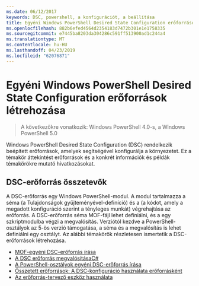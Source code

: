 ```yaml
---
ms.date: 06/12/2017
keywords: DSC, powershell, a konfigurációt, a beállítása
title: Egyéni Windows PowerShell Desired State Configuration erőforrások létrehozása
ms.openlocfilehash: 882b6efed4564d2354183d7472b301e1e1758335
ms.sourcegitcommit: e7445ba8203da304286c591ff513900ad1c244a4
ms.translationtype: MT
ms.contentlocale: hu-HU
ms.lasthandoff: 04/23/2019
ms.locfileid: "62076871"
---
```

# <a name="build-custom-windows-powershell-desired-state-configuration-resources"></a>Egyéni Windows PowerShell Desired State Configuration erőforrások létrehozása

> A következőkre vonatkozik: Windows PowerShell 4.0-s, a Windows PowerShell 5.0

Windows PowerShell Desired State Configuration (DSC) rendelkezik beépített erőforrások, amelyek segítségével konfigurálja a környezetet. Ez a témakör áttekintést erőforrások és a konkrét információk és példák témakörökre mutató hivatkozásokat.

## <a name="dsc-resource-components"></a>DSC-erőforrás összetevők

A DSC-erőforrás egy Windows PowerShell-modul. A modul tartalmazza a séma (a Tulajdonságok gyűjteményével-definíció) és a (a kódot, amely a megadott konfiguráció szerint a tényleges munkát) végrehajtása az erőforrás. A DSC-erőforrás séma MOF-fájl lehet definiálni, és a egy szkriptmodulba végzi a megvalósítás. Verziótól kezdve a PowerShell-osztályok az 5-ös verzió támogatása, a séma és a megvalósítás is lehet definiálni egy osztályt. Az alábbi témakörök részletesen ismertetik a DSC-erőforrások létrehozása.

* [MOF-egyéni DSC-erőforrás írása](authoringResourceMOF.md)
* [A DSC erőforrás megvalósításaC#](authoringResourceMofCS.md)
* [A PowerShell-osztályok egyéni DSC-erőforrás írása](authoringResourceClass.md)
* [Összetett erőforrások: A DSC-konfiguráció használata erőforrásként](authoringResourceComposite.md)
* [Az erőforrás-tervező eszköz használata](../authoringResourceMofDesigner.md)
